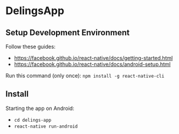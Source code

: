 # DelingsApp

## Setup Development Environment
Follow these guides:
- https://facebook.github.io/react-native/docs/getting-started.html
- https://facebook.github.io/react-native/docs/android-setup.html

Run this command (only once):
`npm install -g react-native-cli`

## Install

Starting the app on Android:
- `cd delings-app`
- `react-native run-android`
